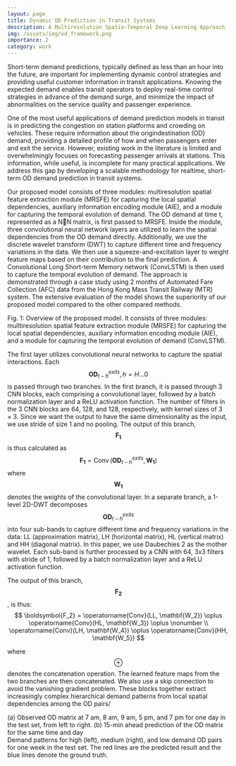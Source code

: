 ```yaml
---
layout: page
title: Dynamic OD Prediction in Transit Systems
description: A Multiresolution Spatio-Temporal Deep Learning Approach
img: /assets/img/od_framework.png
importance: 2
category: work
---
```


Short-term demand predictions, typically defined as less than an hour into the future, are important for implementing
dynamic control strategies and providing useful customer information
in transit applications. Knowing the expected demand enables transit operators to deploy real-time control strategies
in advance of the demand surge, and minimize the impact of
abnormalities on the service quality and passenger experience.


One of the most useful applications of demand prediction models
in transit is in predicting the congestion on station platforms and
crowding on vehicles. These require information about the origindestination
(OD) demand, providing a detailed profile of how and
when passengers enter and exit the service. However, existing
work in the literature is limited and overwhelmingly focuses
on forecasting passenger arrivals at stations. This information,
while useful, is incomplete for many practical applications. We
address this gap by developing a scalable methodology for realtime,
short-term OD demand prediction in transit systems. 

Our
proposed model consists of three modules: multiresolution spatial
feature extraction module (MRSFE) for capturing the local spatial
dependencies, auxiliary information encoding module (AIE),
and a module for capturing the temporal evolution of demand.
The OD demand at time t, represented as a NN matrix, is first
passed to MRSFE. Inside the module, three convolutional neural
network layers are utilized to learn the spatial dependencies
from the OD demand directly. Additionally, we use the discrete
wavelet transform (DWT) to capture different time and frequency
variations in the data. We then use a squeeze-and-excitation
layer to weight feature maps based on their contribution to
the final prediction. A Convolutional Long Short-term Memory
network (ConvLSTM) is then used to capture the temporal
evolution of demand. The approach is demonstrated through a
case study using 2 months of Automated Fare Collection (AFC)
data from the Hong Kong Mass Transit Railway (MTR) system.
The extensive evaluation of the model shows the superiority of
our proposed model compared to the other compared methods.


<div class="row">
    <div class="col-m mt-12 mt-md-0">
        <img class="img-fluid rounded z-depth-1" src="{{ '/assets/img/od_framework.png' | relative_url }}" alt="" title="example image"/>
</div>
  <!--   <div class="col-sm mt-3 mt-md-0">
        <img class="img-fluid rounded z-depth-1" src="{{ '/assets/img/3.jpg' | relative_url }}" alt="" title="example image"/>
    </div>
    <div class="col-sm mt-3 mt-md-0">
        <img class="img-fluid rounded z-depth-1" src="{{ '/assets/img/5.jpg' | relative_url }}" alt="" title="example image"/>
    </div> -->
</div>
<div class="caption">
    Fig. 1: Overview of the proposed model. It consists of three modules: mulltiresolution spatial feature extraction module
(MRSFE) for capturing the local spatial dependencies, auxiliary information encoding module (AIE), and a module for capturing
the temporal evolution of demand (ConvLSTM).
</div>


<div class="row">
    <div class="col-sm mt-3 mt-md-0">
        <img class="img-fluid rounded z-depth-1" src="{{ '/assets/img/dwt.png' | relative_url }}" alt="" title="example image"/>
    </div>
</div>



The first layer utilizes convolutional neural networks to capture the spatial interactions. Each $$\mathbf{OD}_{t-h} ^{exits}, h = {H \dots 0}$$ is passed through two branches. In the first branch, it is passed through 3 CNN blocks, each comprising a convolutional layer, followed by a batch normalization layer and a ReLU activation function. The number of filters in the 3 CNN blocks are 64, 128, and 128, respectively, with kernel sizes of $3 \times 3$. Since we want the output to have the same dimensionality as the input, we use stride of size 1 and no pooling. The output of this branch, $$\boldsymbol{F_1}$$ is thus calculated as
$$
    \boldsymbol{F_1} = \operatorname{Conv}(\mathbf{OD}_{t-h} ^{exits}, \mathbf{W_1})
$$
where $$\mathbf{W_1}$$ denotes the weights of the convolutional layer. 
In a separate branch, a 1-level 2D-DWT decomposes $$\mathbf{OD}_{t-h} ^{exits}$$ into four sub-bands to capture different time and frequency variations in the data: LL (approximation matrix), LH (horizontal matrix), HL (vertical matrix) and HH (diagonal matrix). In this paper, we use Daubechies 2 as the mother wavelet. 
Each sub-band is further processed by a CNN with 64, 3x3 filters with stride of 1, followed by a batch normalization layer and a ReLU activation function. 

The output of this branch, $$\boldsymbol{F_2}$$, is thus:
$$
    \boldsymbol{F_2} = \operatorname{Conv}(LL, \mathbf{W_2}) \oplus \operatorname{Conv}(HL, \mathbf{W_3}) \oplus \nonumber \\
    \operatorname{Conv}(LH, \mathbf{W_4}) \oplus \operatorname{Conv}(HH, \mathbf{W_5}) 
$$

where $$\oplus$$ denotes the concatenation operation. The learned feature maps from the two branches are then concatenated. We also use a skip connection to avoid the vanishing gradient problem. 
These blocks together extract increasingly complex hierarchical demand patterns from local spatial dependencies among the OD pairs/

<div class="row justify-content-sm-center">
    <div class="col-m-4 mt-6 mt-md-0">
        <img class="img-fluid rounded z-depth-1" src="{{ '/assets/img/maps.png' | relative_url }}" alt="" title="example image"/>
    </div>
</div>
<div class="caption">
    (a) Observed OD matrix at 7 am, 8 am, 9 am, 5 pm, and 7 pm for one day in the test set, from left to right. (b) 15-min ahead prediction of the OD matrix for the same time and day
</div>


<div class="row">
    <div class="col-m mt-12 mt-md-0">
        <img class="img-fluid rounded z-depth-1" src="{{ '/assets/img/predictions 01_10_2018.gif' | relative_url }}" alt="" title="example image"/>
</div>
<div class="caption">
     
</div>



<div class="row justify-content-sm-center">
    <div class="col-m-4 mt-6 mt-md-0">
        <img class="img-fluid rounded z-depth-1" src="{{ '/assets/img/ts.png' | relative_url }}" alt="" title="example image"/>
    </div>
</div>
<div class="caption">
    Demand patterns for high (left), medium (right), and low demand OD pairs for one week in the test set. The red lines are the predicted result and the blue lines denote the ground truth.
</div>

<!-- The code is simple.
Just wrap your images with `<div class="col-sm">` and place them inside `<div class="row">` (read more about the <a href="https://getbootstrap.com/docs/4.4/layout/grid/" target="_blank">Bootstrap Grid</a> system).
To make images responsive, add `img-fluid` class to each; for rounded corners and shadows use `rounded` and `z-depth-1` classes.
Here's the code for the last row of images above:

```html
<div class="row justify-content-sm-center">
    <div class="col-sm-8 mt-3 mt-md-0">
        <img class="img-fluid rounded z-depth-1" src="{{ '/assets/img/6.jpg' | relative_url }}" alt="" title="example image"/>
    </div>
    <div class="col-sm-4 mt-3 mt-md-0">
        <img class="img-fluid rounded z-depth-1" src="{{ '/assets/img/11.jpg' | relative_url }}" alt="" title="example image"/>
    </div>
</div>
``` -->
